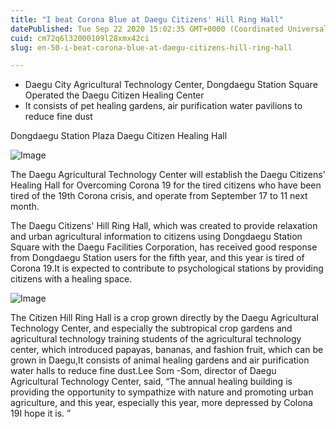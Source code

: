 ```yaml
---
title: "I beat Corona Blue at Daegu Citizens' Hill Ring Hall"
datePublished: Tue Sep 22 2020 15:02:35 GMT+0000 (Coordinated Universal Time)
cuid: cm72q6l32000109l28xmx42ci
slug: en-50-i-beat-corona-blue-at-daegu-citizens-hill-ring-hall

---
```



- Daegu City Agricultural Technology Center, Dongdaegu Station Square Operated the Daegu Citizen Healing Center
- It consists of pet healing gardens, air purification water pavilions to reduce fine dust

Dongdaegu Station Plaza Daegu Citizen Healing Hall

![Image](https://cdn.hashnode.com/res/hashnode/image/upload/v1739413990924/1997ba2c-a93f-4c8b-9194-1884b58d52e9.jpeg)

The Daegu Agricultural Technology Center will establish the Daegu Citizens' Healing Hall for Overcoming Corona 19 for the tired citizens who have been tired of the 19th Corona crisis, and operate from September 17 to 11 next month.

The Daegu Citizens' Hill Ring Hall, which was created to provide relaxation and urban agricultural information to citizens using Dongdaegu Station Square with the Daegu Facilities Corporation, has received good response from Dongdaegu Station users for the fifth year, and this year is tired of Corona 19.It is expected to contribute to psychological stations by providing citizens with a healing space.

![Image](https://cdn.hashnode.com/res/hashnode/image/upload/v1739413993388/5b938157-5fcc-41fa-87fa-7140e31b8d5f.jpeg)

The Citizen Hill Ring Hall is a crop grown directly by the Daegu Agricultural Technology Center, and especially the subtropical crop gardens and agricultural technology training students of the agricultural technology center, which introduced papayas, bananas, and fashion fruit, which can be grown in Daegu,It consists of animal healing gardens and air purification water halls to reduce fine dust.Lee Som -Som, director of Daegu Agricultural Technology Center, said, “The annual healing building is providing the opportunity to sympathize with nature and promoting urban agriculture, and this year, especially this year, more depressed by Colona 19I hope it is. ”